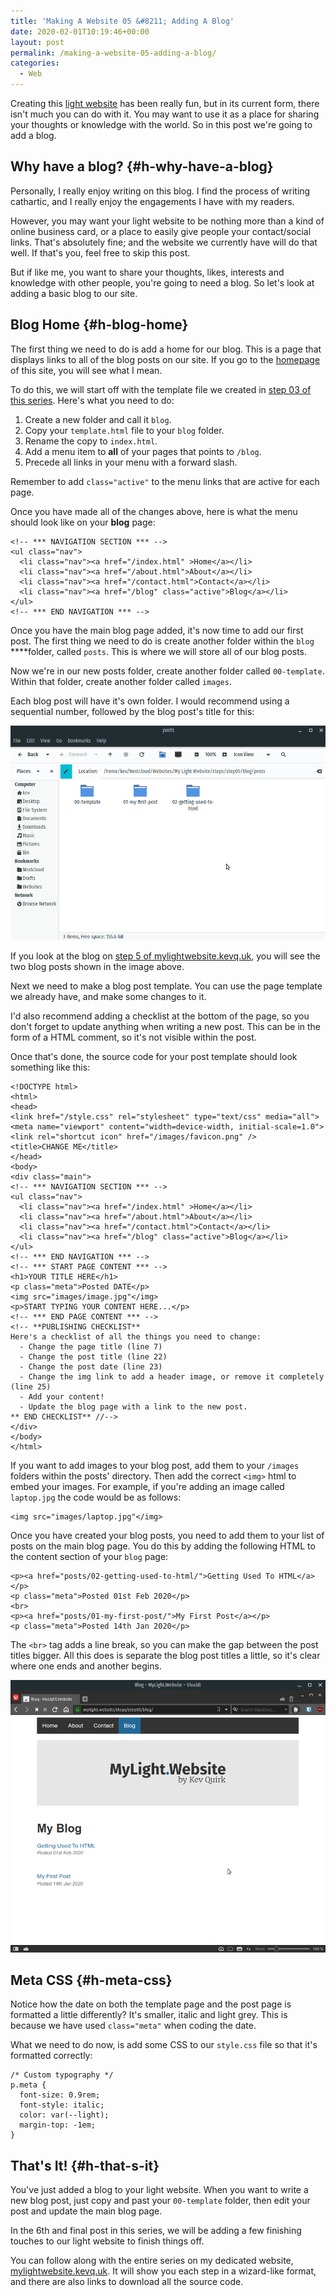 ```yaml
---
title: 'Making A Website 05 &#8211; Adding A Blog'
date: 2020-02-01T10:19:46+00:00
layout: post
permalink: /making-a-website-05-adding-a-blog/
categories:
  - Web
---
```

Creating this <a rel="noreferrer noopener" aria-label="light website (opens in a new tab)" href="https://mylightwebsite.kevq.uk" target="_blank">light website</a> has been really fun, but in its current form, there isn't much you can do with it. You may want to use it as a place for sharing your thoughts or knowledge with the world. So in this post we're going to add a blog.

## Why have a blog? {#h-why-have-a-blog}

Personally, I really enjoy writing on this blog. I find the process of writing cathartic, and I really enjoy the engagements I have with my readers.

However, you may want your light website to be nothing more than a kind of online business card, or a place to easily give people your contact/social links. That's absolutely fine; and the website we currently have will do that well. If that's you, feel free to skip this post.

But if like me, you want to share your thoughts, likes, interests and knowledge with other people, you're going to need a blog. So let's look at adding a basic blog to our site.

## Blog Home {#h-blog-home}

The first thing we need to do is add a home for our blog. This is a page that displays links to all of the blog posts on our site. If you go to the <a rel="noreferrer noopener" aria-label="homepage (opens in a new tab)" href="https://kevquirk.com" target="_blank">homepage</a> of this site, you will see what I mean.

To do this, we will start off with the template file we created in [step 03 of this series](/making-a-website-03-menus/). Here's what you need to do:

  1. Create a new folder and call it `blog`.
  2. Copy your `template.html` file to your `blog` folder.
  3. Rename the copy to `index.html`.
  4. Add a menu item to **all** of your pages that points to `/blog`.
  5. Precede all links in your menu with a forward slash.

<p class="notice">
  Remember to add <code>class="active"</code> to the menu links that are active for each page.
</p>

Once you have made all of the changes above, here is what the menu should look like on your **blog** page:

```
<!-- *** NAVIGATION SECTION *** -->
<ul class="nav">
  <li class="nav"><a href="/index.html" >Home</a></li>
  <li class="nav"><a href="/about.html">About</a></li>
  <li class="nav"><a href="/contact.html">Contact</a></li>
  <li class="nav"><a href="/blog" class="active">Blog</a></li>
</ul>
<!-- *** END NAVIGATION *** -->
```

Once you have the main blog page added, it's now time to add our first post. The first thing we need to do is create another folder within the `blog` ****folder, called `posts`. This is where we will store all of our blog posts.

Now we're in our new posts folder, create another folder called `00-template`. Within that folder, create another folder called `images`.

Each blog post will have it's own folder. I would recommend using a sequential number, followed by the blog post's title for this:

![](/assets/images/post-folders.png)

If you look at the blog on [step 5 of mylightwebsite.kevq.uk](https://mylightwebsite.kevq.uk/steps/step05/blog/), you will see the two blog posts shown in the image above.

Next we need to make a blog post template. You can use the page template we already have, and make some changes to it. 

I'd also recommend adding a checklist at the bottom of the page, so you don't forget to update anything when writing a new post. This can be in the form of a HTML comment, so it's not visible within the post.

Once that's done, the source code for your post template should look something like this:

```
<!DOCTYPE html>
<html>
<head>
<link href="/style.css" rel="stylesheet" type="text/css" media="all">
<meta name="viewport" content="width=device-width, initial-scale=1.0">
<link rel="shortcut icon" href="/images/favicon.png" />
<title>CHANGE ME</title>
</head>
<body>
<div class="main">
<!-- *** NAVIGATION SECTION *** -->
<ul class="nav">
  <li class="nav"><a href="/index.html" >Home</a></li>
  <li class="nav"><a href="/about.html">About</a></li>
  <li class="nav"><a href="/contact.html">Contact</a></li>
  <li class="nav"><a href="/blog" class="active">Blog</a></li>
</ul>
<!-- *** END NAVIGATION *** -->
<!-- *** START PAGE CONTENT *** -->
<h1>YOUR TITLE HERE</h1>
<p class="meta">Posted DATE</p>
<img src="images/image.jpg"</img>
<p>START TYPING YOUR CONTENT HERE...</p>
<!-- *** END PAGE CONTENT *** -->
<!-- **PUBLISHING CHECKLIST**
Here's a checklist of all the things you need to change:
  - Change the page title (line 7)
  - Change the post title (line 22)
  - Change the post date (line 23)
  - Change the img link to add a header image, or remove it completely (line 25)
  - Add your content!
  - Update the blog page with a link to the new post.
** END CHECKLIST** //-->
</div>
</body>
</html>
```

If you want to add images to your blog post, add them to your `/images` folders within the posts' directory. Then add the correct `<img>` html to embed your images. For example, if you're adding an image called `laptop.jpg` the code would be as follows:

```
<img src="images/laptop.jpg"</img>
```

Once you have created your blog posts, you need to add them to your list of posts on the main blog page. You do this by adding the following HTML to the content section of your `blog` page:

```
<p><a href="posts/02-getting-used-to-html/">Getting Used To HTML</a></p>
<p class="meta">Posted 01st Feb 2020</p>
<br>
<p><a href="posts/01-my-first-post/">My First Post</a></p>
<p class="meta">Posted 14th Jan 2020</p>
```

The `<br>` tag adds a line break, so you can make the gap between the post titles bigger. All this does is separate the blog post titles a little, so it's clear where one ends and another begins.

![](/assets/images/light-blog-page.png)

## Meta CSS {#h-meta-css}

Notice how the date on both the template page and the post page is formatted a little differently? It's smaller, italic and light grey. This is because we have used `class="meta"` when coding the date.

What we need to do now, is add some CSS to our `style.css` file so that it's formatted correctly:

```
/* Custom typography */
p.meta {
  font-size: 0.9rem;
  font-style: italic;
  color: var(--light);
  margin-top: -1em;
}
```

## That's It! {#h-that-s-it}

You've just added a blog to your light website. When you want to write a new blog post, just copy and past your `00-template` folder, then edit your post and update the main blog page.

In the 6th and final post in this series, we will be adding a few finishing touches to our light website to finish things off.

You can follow along with the entire series on my dedicated website, <a rel="noreferrer noopener" aria-label="mylightwebsite.kevq.uk (opens in a new tab)" href="https://mylightwebsite.kevq.uk" target="_blank">mylightwebsite.kevq.uk</a>. It will show you each step in a wizard-like format, and there are also links to download all the source code.